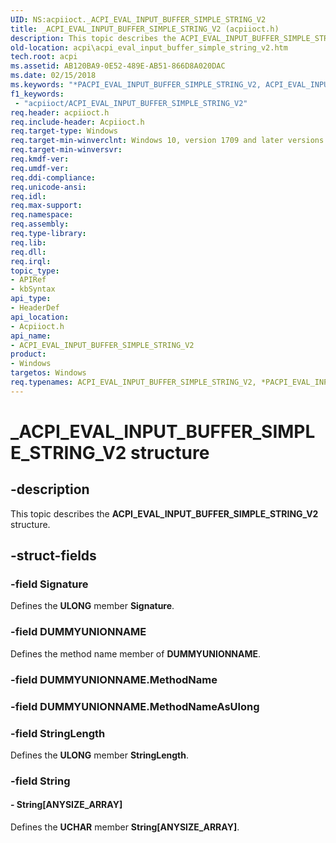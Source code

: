 ```yaml
---
UID: NS:acpiioct._ACPI_EVAL_INPUT_BUFFER_SIMPLE_STRING_V2
title: _ACPI_EVAL_INPUT_BUFFER_SIMPLE_STRING_V2 (acpiioct.h)
description: This topic describes the ACPI_EVAL_INPUT_BUFFER_SIMPLE_STRING_V2 structure.
old-location: acpi\acpi_eval_input_buffer_simple_string_v2.htm
tech.root: acpi
ms.assetid: AB120BA9-0E52-489E-AB51-866D8A020DAC
ms.date: 02/15/2018
ms.keywords: "*PACPI_EVAL_INPUT_BUFFER_SIMPLE_STRING_V2, ACPI_EVAL_INPUT_BUFFER_SIMPLE_STRING_V2, ACPI_EVAL_INPUT_BUFFER_SIMPLE_STRING_V2 structure [ACPI Devices], PACPI_EVAL_INPUT_BUFFER_SIMPLE_STRING_V2, PACPI_EVAL_INPUT_BUFFER_SIMPLE_STRING_V2 structure pointer [ACPI Devices], _ACPI_EVAL_INPUT_BUFFER_SIMPLE_STRING_V2, acpi.acpi_eval_input_buffer_simple_string_v2, acpiioct/ACPI_EVAL_INPUT_BUFFER_SIMPLE_STRING_V2, acpiioct/PACPI_EVAL_INPUT_BUFFER_SIMPLE_STRING_V2"
f1_keywords:
 - "acpiioct/ACPI_EVAL_INPUT_BUFFER_SIMPLE_STRING_V2"
req.header: acpiioct.h
req.include-header: Acpiioct.h
req.target-type: Windows
req.target-min-winverclnt: Windows 10, version 1709 and later versions.
req.target-min-winversvr: 
req.kmdf-ver: 
req.umdf-ver: 
req.ddi-compliance: 
req.unicode-ansi: 
req.idl: 
req.max-support: 
req.namespace: 
req.assembly: 
req.type-library: 
req.lib: 
req.dll: 
req.irql: 
topic_type:
- APIRef
- kbSyntax
api_type:
- HeaderDef
api_location:
- Acpiioct.h
api_name:
- ACPI_EVAL_INPUT_BUFFER_SIMPLE_STRING_V2
product:
- Windows
targetos: Windows
req.typenames: ACPI_EVAL_INPUT_BUFFER_SIMPLE_STRING_V2, *PACPI_EVAL_INPUT_BUFFER_SIMPLE_STRING_V2
---
```


# _ACPI_EVAL_INPUT_BUFFER_SIMPLE_STRING_V2 structure


## -description


This topic describes the  <b>ACPI_EVAL_INPUT_BUFFER_SIMPLE_STRING_V2</b> structure.


## -struct-fields




### -field Signature

Defines the <b>ULONG</b> member <b>Signature</b>.


### -field DUMMYUNIONNAME

Defines the method name member of <b>DUMMYUNIONNAME</b>.


### -field DUMMYUNIONNAME.MethodName

 


### -field DUMMYUNIONNAME.MethodNameAsUlong

 


### -field StringLength

Defines the <b>ULONG</b> member <b>StringLength</b>.


### -field String

 




#### - String[ANYSIZE_ARRAY]

Defines the <b>UCHAR</b> member <b>String[ANYSIZE_ARRAY]</b>.

